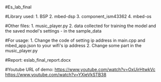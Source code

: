 #Es_lab_final

#Library used:
    1. BSP
    2. mbed-dsp
    3. component_ism43362
    4. mbed-os

#Other files:
    1. music_player.py
    2. data collected for training the model and the saved model's settings - in the sample_data

#For usage:
    1. Change the code of setting ip address in main.cpp and mbed_app.json to your wifi's ip address
    2. Change some part in the music_player.py

#Report:
    eslab_final_report.docx

#Youtube URL of demo:
    https://www.youtube.com/watch?v=OxUirHtwkVc
    https://www.youtube.com/watch?v=YXieVkSTB38